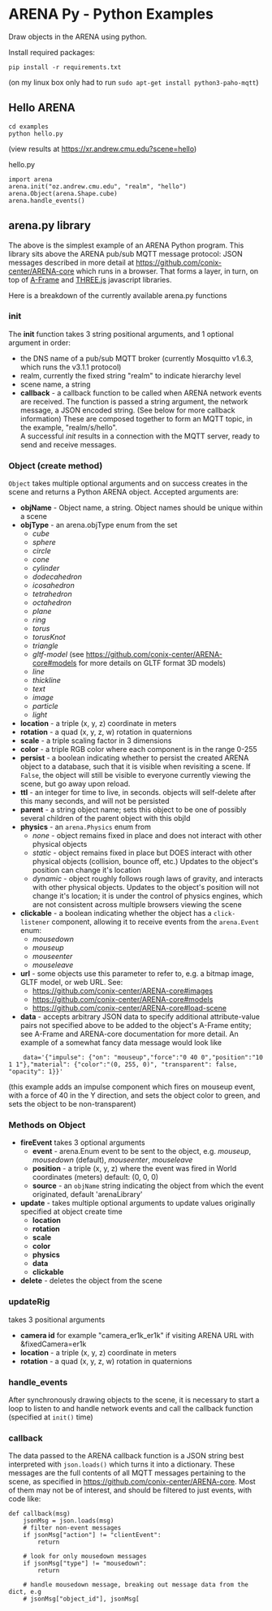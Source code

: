 # ARENA Py - Python Examples
Draw objects in the ARENA using python.

Install required packages:
```
pip install -r requirements.txt
```
(on my linux box only had to run `sudo apt-get install python3-paho-mqtt`)

## Hello ARENA
```
cd examples
python hello.py
```
(view results at https://xr.andrew.cmu.edu?scene=hello) 

hello.py
```
import arena
arena.init("oz.andrew.cmu.edu", "realm", "hello")
arena.Object(arena.Shape.cube)
arena.handle_events()
```
## arena.py library
The above is the simplest example of an ARENA Python program. This library sits above the ARENA pub/sub MQTT
message protocol: JSON messages described in more detail at https://github.com/conix-center/ARENA-core which runs in a browser. That forms a layer, in turn, on top of [A-Frame](https://aframe.io/) and [THREE.js](http://threejs.org/) javascript libraries.

Here is a breakdown of the currently available arena.py functions
### init
The **init** function takes 3 string positional arguments, and 1 optional argument in order:
 * the DNS name of a pub/sub MQTT broker (currently Mosquitto v1.6.3, which runs the v3.1.1 protocol)
 * realm, currently the fixed string "realm" to indicate hierarchy level
 * scene name, a string
 * **callback** - a callback function to be called when ARENA network events are received. The function is passed a string argument, the network message, a JSON encoded string. (See below for more callback information)
These are composed together to form an MQTT topic, in the example, "realm/s/hello".  
A successful *init* results in a connection with the MQTT server, ready to send and receive messages.
### Object (create method)
`Object` takes multiple optional arguments and on success creates in the scene and returns a Python ARENA object.
Accepted arguments are:  
  * **objName** - Object name, a string. Object names should be unique within a scene
  * **objType** - an arena.objType enum from the set
    - *cube*
    - *sphere*
    - *circle*
    - *cone*
    - *cylinder*
    - *dodecahedron*
    - *icosahedron*
    - *tetrahedron*
    - *octahedron*
    - *plane*
    - *ring*
    - *torus*
    - *torusKnot*
    - *triangle*
    - *gltf-model* (see https://github.com/conix-center/ARENA-core#models for more details on GLTF format 3D models)
    - *line*
    - *thickline*
    - *text*
    - *image*
    - *particle*
    - *light*
  * **location** - a triple (x, y, z) coordinate in meters
  * **rotation** - a quad (x, y, z, w) rotation in quaternions
  * **scale** - a triple scaling factor in 3 dimensions
  * **color** - a triple RGB color where each component is in the range 0-255
  * **persist** - a boolean indicating whether to persist the created ARENA object to a database, such that it is visible when revisiting a scene. If `False`, the object will still be visible to everyone currently viewing the scene, but go away upon reload.
  * **ttl** - an integer for time to live, in seconds. objects will self-delete after this many seconds, and will not be persisted
  * **parent** - a string object name; sets this object to be one of possibly several children of the parent object with this objId
  * **physics** - an `arena.Physics` enum from
    - *none* - object remains fixed in place and does not interact with other physical objects
    - *static* - object remains fixed in place but DOES interact with other physical objects (collision, bounce off, etc.) Updates to the object's position can change it's location
    - *dynamic* - object roughly follows rough laws of gravity, and interacts with other physical objects. Updates to the object's position will not change it's location; it is under the control of physics engines, which are not consistent across multiple browsers viewing the scene
  * **clickable** - a boolean indicating whether the object has a `click-listener` component, allowing it to receive events from the `arena.Event` enum:
    - *mousedown*
    - *mouseup*
    - *mouseenter*
    - *mouseleave*
  * **url** - some objects use this parameter to refer to, e.g. a bitmap image, GLTF model, or web URL. See:
    - https://github.com/conix-center/ARENA-core#images
    - https://github.com/conix-center/ARENA-core#models
    - https://github.com/conix-center/ARENA-core#load-scene
  * **data** - accepts arbitrary JSON data to specify additional attribute-value pairs not specified above to be added to the object's A-Frame entity; see A-Frame and ARENA-core documentation for more detail. An example of a somewhat fancy data message would look like
```
    data='{"impulse": {"on": "mouseup","force":"0 40 0","position":"10 1 1"},"material": {"color":"(0, 255, 0)", "transparent": false, "opacity": 1}}'
```
(this example adds an impulse component which fires on mouseup event, with a force of 40 in the Y direction, and sets the object color to green, and sets the object to be non-transparent)
### Methods on Object
  * **fireEvent** takes 3 optional arguments
    - **event** - arena.Enum event to be sent to the object, e.g. *mouseup*, *mousedown* (default), *mouseenter*, *mouseleave*
    - **position** - a triple (x, y, z) where the event was fired in World coordinates (meters) default: (0, 0, 0)
    - **source** - an `objName` string indicating the object from which the event originated, default 'arenaLibrary'
  * **update** - takes multiple optional arguments to update values originally specified at object create time
    - **location**
    - **rotation**
    - **scale**
    - **color**
    - **physics**
    - **data**
    - **clickable**
  * **delete** - deletes the object from the scene
### updateRig
takes 3 positional arguments
  * **camera id** for example "camera_er1k_er1k" if visiting ARENA URL with &fixedCamera=er1k
  * **location** - a triple (x, y, z) coordinate in meters
  * **rotation** - a quad (x, y, z, w) rotation in quaternions
### handle_events
After synchronously drawing objects to the scene, it is necessary to start a loop to listen to and handle network events and call the callback function (specified at `init()` time) 
### callback
The data passed to the ARENA callback function is a JSON string best interpreted with `json.loads()` which turns it into a dictionary. These messages are the full contents of all MQTT messages pertaining to the scene, as specified in https://github.com/conix-center/ARENA-core. Most of them may not be of interest, and should be filtered to just events, with code like:
```
def callback(msg)
    jsonMsg = json.loads(msg)
    # filter non-event messages
    if jsonMsg["action"] != "clientEvent":
        return

    # look for only mousedown messages
    if jsonMsg["type"] != "mousedown":
        return
        
    # handle mousedown message, breaking out message data from the dict, e.g
    # jsonMsg["object_id"], jsonMsg[
